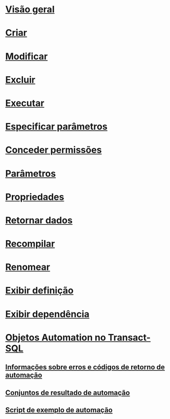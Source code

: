 # [Visão geral](stored-procedures-database-engine.md)  
# [Criar](create-a-stored-procedure.md)  
# [Modificar](modify-a-stored-procedure.md)  
# [Excluir](delete-a-stored-procedure.md)  
# [Executar](execute-a-stored-procedure.md)  
# [Especificar parâmetros](specify-parameters.md)  
# [Conceder permissões](grant-permissions-on-a-stored-procedure.md)  
# [Parâmetros](parameters.md)
# [Propriedades](stored-procedure-properties-general-page.md)  
# [Retornar dados](return-data-from-a-stored-procedure.md)  
# [Recompilar](recompile-a-stored-procedure.md)  
# [Renomear](rename-a-stored-procedure.md)  
# [Exibir definição](view-the-definition-of-a-stored-procedure.md)  
# [Exibir dependência](view-the-dependencies-of-a-stored-procedure.md)  
 
# [Objetos Automation no Transact-SQL](ole-automation-objects-in-transact-sql.md)  
## [Informações sobre erros e códigos de retorno de automação](ole-automation-return-codes-and-error-information.md)  
## [Conjuntos de resultado de automação](ole-automation-result-sets.md)  
## [Script de exemplo de automação](ole-automation-sample-script.md)  
